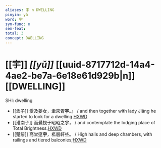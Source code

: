 ```yaml
---
aliases: 宇 n DWELLING
pinyin: yǔ
word: 宇
syn-func: n
sem-feat: 
total: 3
concept: DWELLING 
---
```

# [[宇]] *[[yǔ]]*  [[uuid-8717712d-14a4-4ae2-be7a-6e18e61d929b|n]] [[DWELLING]]
SHI: dwelling
 - [[孟子]] 爰及姜女，聿來胥**宇**。』 / and then together with lady Jiāng he started to look for a dwelling.[HXWD](https://hxwd.org/textview.html?location=KR1h0001_tls_002-39a.8)
 - [[淮南子]] 而覺視于昭昭之**宇**，
                     / and contemplate the lodging place of Total Brightness.[HXWD](https://hxwd.org/textview.html?location=KR3j0010_tls_007-10a.76)
 - [[楚辭]] 高堂邃**宇**，檻層軒些。 / High halls and deep chambers, with railings and tiered balconies;[HXWD](https://hxwd.org/textview.html?location=KR4a0001_tls_009-3a.4)